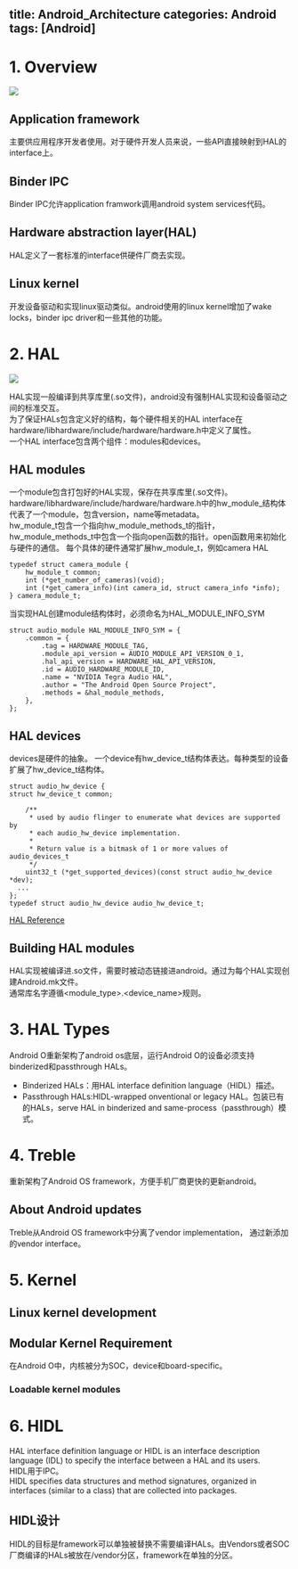 title: Android_Architecture
categories: Android
tags: [Android]
---

# 1. Overview
![](/images/ape_fwk_all.png)

## Application framework
主要供应用程序开发者使用。对于硬件开发人员来说，一些API直接映射到HAL的interface上。

## Binder IPC
Binder IPC允许application framwork调用android system services代码。

## Hardware abstraction layer(HAL)
HAL定义了一套标准的interface供硬件厂商去实现。

## Linux kernel
开发设备驱动和实现linux驱动类似。android使用的linux kernel增加了wake locks，binder ipc driver和一些其他的功能。

# 2. HAL
![](/images/ape_fwk_hal.png)

HAL实现一般编译到共享库里(.so文件)，android没有强制HAL实现和设备驱动之间的标准交互。   
为了保证HALs包含定义好的结构，每个硬件相关的HAL interface在hardware/libhardware/include/hardware/hardware.h中定义了属性。   
一个HAL interface包含两个组件：modules和devices。

## HAL modules
一个module包含打包好的HAL实现，保存在共享库里(.so文件)。   
hardware/libhardware/include/hardware/hardware.h中的hw_module_结构体代表了一个module，包含version，name等metadata。  
hw\_module\_t包含一个指向hw\_module\_methods\_t的指针，hw\_module\_methods\_t中包含一个指向open函数的指针。open函数用来初始化与硬件的通信。
每个具体的硬件通常扩展hw\_module\_t，例如camera HAL

	typedef struct camera_module {
    	hw_module_t common;
    	int (*get_number_of_cameras)(void);
    	int (*get_camera_info)(int camera_id, struct camera_info *info);
	} camera_module_t;

当实现HAL创建module结构体时，必须命名为HAL\_MODULE\_INFO\_SYM

	struct audio_module HAL_MODULE_INFO_SYM = {
	    .common = {
	        .tag = HARDWARE_MODULE_TAG,
	        .module_api_version = AUDIO_MODULE_API_VERSION_0_1,
	        .hal_api_version = HARDWARE_HAL_API_VERSION,
	        .id = AUDIO_HARDWARE_MODULE_ID,
	        .name = "NVIDIA Tegra Audio HAL",
	        .author = "The Android Open Source Project",
	        .methods = &hal_module_methods,
	    },
	};

## HAL devices
devices是硬件的抽象。
一个device有hw\_device\_t结构体表达。每种类型的设备扩展了hw\_device\_t结构体。

	struct audio_hw_device {
    struct hw_device_t common;
	
	    /**
	     * used by audio flinger to enumerate what devices are supported by
	     * each audio_hw_device implementation.
	     *
	     * Return value is a bitmask of 1 or more values of audio_devices_t
	     */
	    uint32_t (*get_supported_devices)(const struct audio_hw_device *dev);
	  ...
	};
	typedef struct audio_hw_device audio_hw_device_t;

[HAL Reference](https://source.android.com/reference/hal/)

## Building HAL modules
HAL实现被编译进.so文件，需要时被动态链接进android。通过为每个HAL实现创建Android.mk文件。   
通常库名字遵循<module_type>.<device_name>规则。

# 3. HAL Types
Android O重新架构了android os底层，运行Android O的设备必须支持binderized和passthrough HALs。

- Binderized HALs：用HAL interface definition language（HIDL）描述。
- Passthrough HALs:HIDL-wrapped onventional or legacy HAL。包装已有的HALs，serve HAL in binderized and same-process（passthrough）模式。

# 4. Treble
重新架构了Android OS framework，方便手机厂商更快的更新android。

## About Android updates
Treble从Android OS framework中分离了vendor implementation， 通过新添加的vendor interface。

# 5. Kernel

## Linux kernel development

## Modular Kernel Requirement
在Android O中，内核被分为SOC，device和board-specific。

### Loadable kernel modules

# 6. HIDL
HAL interface definition language or HIDL is an interface description language (IDL) to specify the interface between a HAL and its users.   
HIDL用于IPC。   
HIDL specifies data structures and method signatures, organized in interfaces (similar to a class) that are collected into packages.

## HIDL设计
HIDL的目标是framework可以单独被替换不需要编译HALs。由Vendors或者SOC厂商编译的HALs被放在/vendor分区，framework在单独的分区。
